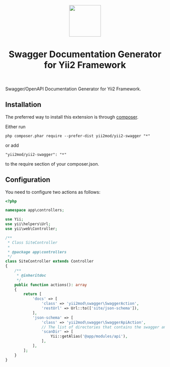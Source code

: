 <p align="center">
    <a href="https://github.com/yiisoft" target="_blank">
        <img src="https://avatars0.githubusercontent.com/u/993323" height="100px">
    </a>
    <h1 align="center">Swagger Documentation Generator for Yii2 Framework</h1>
    <br>
</p>

Swagger/OpenAPI Documentation Generator for Yii2 Framework.

Installation
------------

The preferred way to install this extension is through [composer](http://getcomposer.org/download/).

Either run

```
php composer.phar require --prefer-dist yii2mod/yii2-swagger "*"
```

or add

```
"yii2mod/yii2-swagger": "*"
```

to the require section of your composer.json.

Configuration
-------------
You need to configure two actions as follows:

```php
<?php

namespace app\controllers;

use Yii;
use yii\helpers\Url;
use yii\web\Controller;

/**
 * Class SiteController
 *
 * @package app\controllers
 */
class SiteController extends Controller
{
    /**
     * @inheritdoc
     */
    public function actions(): array
    {
        return [
            'docs' => [
                'class' => 'yii2mod\swagger\SwaggerAction',
                'restUrl' => Url::to(['site/json-schema']),
            ],
            'json-schema' => [
                'class' => 'yii2mod\swagger\SwaggerApiAction',
                // Тhe list of directories that contains the swagger annotations.
                'scanDir' => [
                    Yii::getAlias('@app/modules/api'),
                ],
            ],
        ];
    }
}
```
